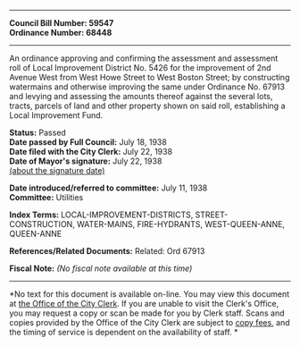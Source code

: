 * * * * *  
  
**Council Bill Number: [](#h0)[](#h2)59547**   
**Ordinance Number: 68448**  
  
* * * * *  
  
An ordinance approving and confirming the assessment and assessment roll of Local Improvement District No. 5426 for the improvement of 2nd Avenue West from West Howe Street to West Boston Street; by constructing watermains and otherwise improving the same under Ordinance No. 67913 and levying and assessing the amounts thereof against the several lots, tracts, parcels of land and other property shown on said roll, establishing a Local Improvement Fund.  
  
**Status:** Passed   
**Date passed by Full Council:** July 18, 1938   
**Date filed with the City Clerk:** July 22, 1938   
**Date of Mayor's signature:** July 22, 1938   
[(about the signature date)](/~public/approvaldate.htm)   
  
  
**Date introduced/referred to committee:** July 11, 1938   
**Committee:** Utilities   
  
**Index Terms:** LOCAL-IMPROVEMENT-DISTRICTS, STREET-CONSTRUCTION, WATER-MAINS, FIRE-HYDRANTS, WEST-QUEEN-ANNE, QUEEN-ANNE  
  
**References/Related Documents:** Related: Ord 67913  
  
**Fiscal Note:** *(No fiscal note available at this time)*  
  
* * * * *  
  
*No text for this document is available on-line. You may view this document at [the Office of the City Clerk](http://www.seattle.gov/leg/clerk/contactUs.htm). If you are unable to visit the Clerk's Office, you may request a copy or scan be made for you by Clerk staff. Scans and copies provided by the Office of the City Clerk are subject to [copy fees](http://clerk.seattle.gov/~public/clerkfees.htm), and the timing of service is dependent on the availability of staff. *  
  
  
